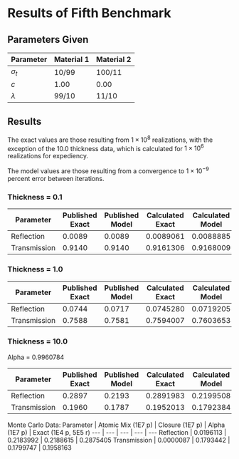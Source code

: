 # Results of Fifth Benchmark

## Parameters Given

Parameter | Material 1 | Material 2
--- | --- | ---
$\sigma_t$ | 10/99 | 100/11
$c$ | 1.00 | 0.00
$\lambda$ | 99/10 | 11/10

## Results

The exact values are those resulting from $1 \times 10^8$ realizations, with the exception of the 10.0 thickness data, which is calculated for $1 \times 10^6$ realizations for expediency.

The model values are those resulting from a convergence to $1 \times 10^{-9}$ percent error between iterations.

### Thickness = 0.1

Parameter | Published Exact | Published Model | Calculated Exact | Calculated Model
--- | --- | --- | --- | ---
Reflection | 0.0089 | 0.0089 | 0.0089061 | 0.0088885
Transmission | 0.9140 | 0.9140 | 0.9161306 | 0.9168009

### Thickness = 1.0

Parameter | Published Exact | Published Model | Calculated Exact | Calculated Model
--- | --- | --- | --- | ---
Reflection | 0.0744 | 0.0717 | 0.0745280 | 0.0719205
Transmission | 0.7588 | 0.7581 | 0.7594007 | 0.7603653

### Thickness = 10.0

Alpha = 0.9960784

Parameter | Published Exact | Published Model | Calculated Exact | Calculated Model | Alpha Closure | Atomic Mix
--- | --- | --- | --- | --- | --- | ---
Reflection | 0.2897 | 0.2193 | 0.2891983 | 0.2199508 | 0.2203429 | 0.0198688
Transmission | 0.1960 | 0.1787 | 0.1952013 | 0.1792384 | 0.1798891 | 0.0000086

Monte Carlo Data:
Parameter | Atomic Mix (1E7 p) | Closure (1E7 p) | Alpha (1E7 p) | Exact (1E4 p, 5E5 r)
--- | --- | --- | --- | ---
Reflection | 0.0196113 | 0.2183992 | 0.2188615 | 0.2875405
Transmission | 0.0000087 | 0.1793442 | 0.1799747 | 0.1958163
